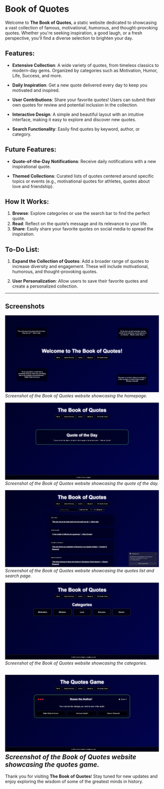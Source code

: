 # Book of Quotes

Welcome to **The Book of Quotes**, a static website dedicated to showcasing a vast collection of famous, motivational, humorous, and thought-provoking quotes. Whether you're seeking inspiration, a good laugh, or a fresh perspective, you'll find a diverse selection to brighten your day.

## Features:

- **Extensive Collection**: A wide variety of quotes, from timeless classics to modern-day gems. Organized by categories such as Motivation, Humor, Life, Success, and more.

- **Daily Inspiration**: Get a new quote delivered every day to keep you motivated and inspired.

- **User Contributions**: Share your favorite quotes! Users can submit their own quotes for review and potential inclusion in the collection.

- **Interactive Design**: A simple and beautiful layout with an intuitive interface, making it easy to explore and discover new quotes.

- **Search Functionality**: Easily find quotes by keyword, author, or category.

## Future Features:

- **Quote-of-the-Day Notifications**: Receive daily notifications with a new inspirational quote.

- **Themed Collections**: Curated lists of quotes centered around specific topics or events (e.g., motivational quotes for athletes, quotes about love and friendship).

## How It Works:

1. **Browse**: Explore categories or use the search bar to find the perfect quote.
2. **Read**: Reflect on the quote’s message and its relevance to your life.
3. **Share**: Easily share your favorite quotes on social media to spread the inspiration.

## To-Do List:

1. **Expand the Collection of Quotes**: Add a broader range of quotes to increase diversity and engagement. These will include motivational, humorous, and thought-provoking quotes.

2. **User Personalization**: Allow users to save their favorite quotes and create a personalized collection.

---

## Screenshots

![Home Screenshot](screenshots/home_screenshot.png)
*Screenshot of the Book of Quotes website showcasing the homepage.*

![Quote of the day Screenshot](screenshots/quote_of_the_day_screenshot.png)
*Screenshot of the Book of Quotes website showcasing the quote of the day.*

![Quoteslist Screenshot](screenshots/quoteslist_screenshot.png)
*Screenshot of the Book of Quotes website showcasing the quotes list and search page.*

![Categories Screenshot](screenshots/categories_screenshot.png)
*Screenshot of the Book of Quotes website showcasing the categories.*

![Quotes game_Screenshot](screenshots/quotes_game_screenshot.png)
*Screenshot of the Book of Quotes website showcasing the quotes game.*
---

Thank you for visiting **The Book of Quotes**! Stay tuned for new updates and enjoy exploring the wisdom of some of the greatest minds in history.

